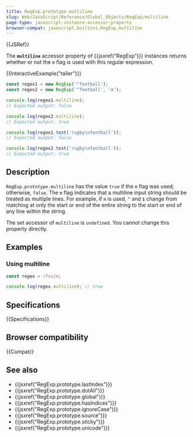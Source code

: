 ```yaml
---
title: RegExp.prototype.multiline
slug: Web/JavaScript/Reference/Global_Objects/RegExp/multiline
page-type: javascript-instance-accessor-property
browser-compat: javascript.builtins.RegExp.multiline
---
```


{{JSRef}}

The **`multiline`** accessor property of {{jsxref("RegExp")}} instances returns whether or not the `m` flag is used with this regular expression.

{{InteractiveExample("taller")}}

```js interactive-example
const regex1 = new RegExp('^football');
const regex2 = new RegExp('^football', 'm');

console.log(regex1.multiline);
// Expected output: false

console.log(regex2.multiline);
// Expected output: true

console.log(regex1.test('rugby\nfootball'));
// Expected output: false

console.log(regex2.test('rugby\nfootball'));
// Expected output: true

```

## Description

`RegExp.prototype.multiline` has the value `true` if the `m` flag was used; otherwise, `false`. The `m` flag indicates that a multiline input string should be treated as multiple lines. For example, if `m` is used, `^` and `$` change from matching at only the start or end of the entire string to the start or end of any line within the string.

The set accessor of `multiline` is `undefined`. You cannot change this property directly.

## Examples

### Using multiline

```js
const regex = /foo/m;

console.log(regex.multiline); // true
```

## Specifications

{{Specifications}}

## Browser compatibility

{{Compat}}

## See also

- {{jsxref("RegExp.prototype.lastIndex")}}
- {{jsxref("RegExp.prototype.dotAll")}}
- {{jsxref("RegExp.prototype.global")}}
- {{jsxref("RegExp.prototype.hasIndices")}}
- {{jsxref("RegExp.prototype.ignoreCase")}}
- {{jsxref("RegExp.prototype.source")}}
- {{jsxref("RegExp.prototype.sticky")}}
- {{jsxref("RegExp.prototype.unicode")}}
